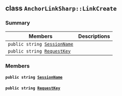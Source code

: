 ## class `AnchorLinkSharp::LinkCreate` 

### Summary

 Members                        | Descriptions                                
--------------------------------|---------------------------------------------
`public string `[`SessionName`](#class_anchor_link_sharp_1_1_link_create_1a003a079d6f148a715a47b0d704f7f1e3) | 
`public string `[`RequestKey`](#class_anchor_link_sharp_1_1_link_create_1a9abce1299a3e8cb46f79ff2caba91d59) | 

### Members

#### `public string `[`SessionName`](#class_anchor_link_sharp_1_1_link_create_1a003a079d6f148a715a47b0d704f7f1e3) 

#### `public string `[`RequestKey`](#class_anchor_link_sharp_1_1_link_create_1a9abce1299a3e8cb46f79ff2caba91d59) 

